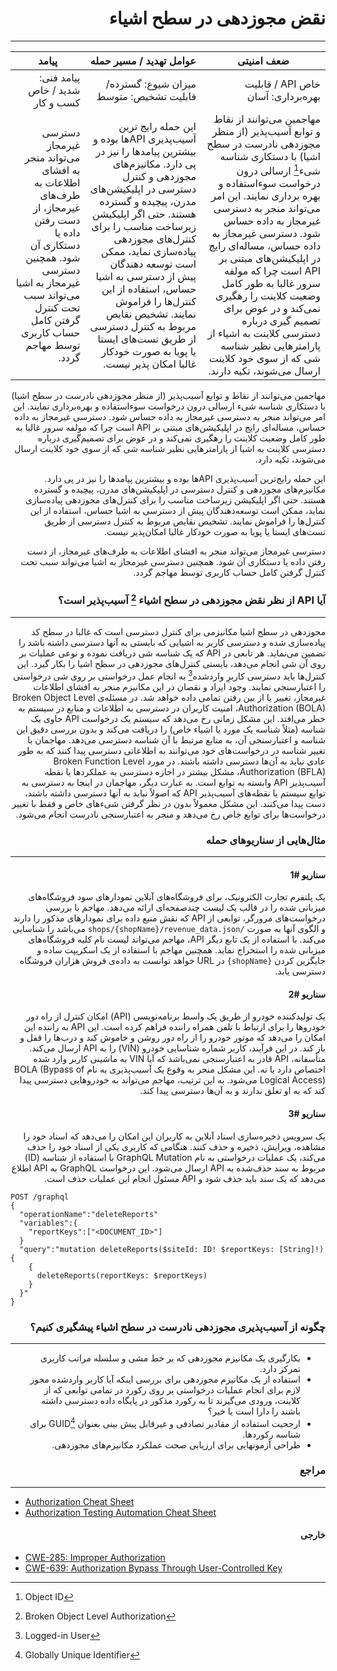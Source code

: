 <div dir="rtl" align='right'>

# نقض مجوزدهی در سطح اشیاء
---

| ضعف امنیتی | عوامل تهدید / مسیر حمله | پیامد |
|---------|--------------------|------------|
| خاص API / قابلیت بهره‌برداری: آسان |  میزان شیوع: گسترده/ قابلیت تشخیص: متوسط              | پیامد فنی: شدید / خاص کسب و کار     |
|مهاجمین می‌توانند از نقاط و توابع ‌آسیب‌پذیر (از منظر مجوزدهی نادرست در سطح اشیا) با دستکاری شناسه شیء[^1]  ارسالی درون درخواست سوءاستفاده و بهره برداری نمایند. این امر می‌تواند منجر به دسترسی غیرمجاز به داده حساس شود. دسترسی غیرمجاز به داده حساس، مساله‌ای رایج در اپلیکیشن‌های مبتنی بر API است چرا که مولفه سرور غالبا به طور کامل وضعیت کلاینت را رهگیری نمی‌کند و در عوض برای تصمیم گیری درباره دسترسی کلاینت به اشیاء از پارامترهایی نظیر شناسه شی که از سوی خود کلاینت ارسال می‌شوند، تکیه دارند.|این حمله رایج ترین ‌آسیب‌پذیری APIها بوده و بیشترین پیامدها را نیز در پی دارد. مکانیزم‌های مجوزدهی و کنترل دسترسی در اپلیکیشن‌های مدرن، پیچیده و گسترده هستند. حتی اگر اپلیکیشن زیرساخت مناسب را برای کنترل‌های مجوزدهی ‌‌‌‌پیاده‌سازی نماید، ممکن است توسعه دهندگان پیش از دسترسی به اشیا حساس، استفاده از این کنترل‌ها را فراموش نمایند. تشخیص نقایص مربوط به کنترل دسترسی از طریق تست‌های ایستا یا پویا به صورت خودکار غالبا امکان پذیر نیست.|دسترسی غیرمجاز می‌تواند منجر به افشای اطلاعات به طرف‌های غیرمجاز، از دست رفتن داده یا دستکاری آن شود. همچنین دسترسی غیرمجاز به اشیا می‌تواند سبب تحت کنترل گرفتن کامل حساب کاربری توسط مهاجم گردد.|



مهاجمین می‌توانند از نقاط و توابع ‌آسیب‌پذیر (از منظر مجوزدهی نادرست در سطح اشیا) با دستکاری شناسه شیء ارسالی درون درخواست سوءاستفاده و بهره‌برداری نمایند. این امر می‌تواند منجر به دسترسی غیرمجاز به داده حساس شود. دسترسی غیرمجاز به داده حساس، مساله‌ای رایج در اپلیکیشن‌های مبتنی بر API است چرا که مولفه سرور غالبا به طور کامل وضعیت کلاینت را رهگیری نمی‌کند و در عوض برای تصمیم‌گیری درباره دسترسی کلاینت به اشیا از پارامترهایی نظیر شناسه شی که از سوی خود کلاینت ارسال می‌شوند، تکیه دارد.

این حمله رایج‌ترین ‌آسیب‌پذیری APIها بوده و بیشترین پیامدها را نیز در پی دارد. مکانیزم‌های مجوزدهی و کنترل دسترسی در اپلیکیشن‌های مدرن، پیچیده و گسترده هستند. حتی اگر اپلیکیشن زیرساخت مناسب را برای کنترل‌های مجوزدهی ‌‌‌‌پیاده‌سازی نماید، ممکن است توسعه‌دهندگان پیش از دسترسی به اشیا حساس، استفاده از این کنترل‌ها را فراموش نمایند. تشخیص نقایص مربوط به کنترل دسترسی از طریق تست‌های ایستا یا پویا به صورت خودکار غالبا امکان‌پذیر نیست.

دسترسی غیرمجاز می‌تواند منجر به افشای اطلاعات به طرف‌های غیرمجاز، از دست رفتن داده یا دستکاری آن شود. همچنین دسترسی غیرمجاز به اشیا می‌تواند سبب تحت کنترل گرفتن کامل حساب کاربری توسط مهاجم گردد.

### آیا API از نظر نقض مجوزدهی در سطح اشیاء [^2] آسیب‌پذیر است؟
---
مجوزدهی در سطح اشیا مکانیزمی برای کنترل دسترسی است که غالبا در سطح کد ‌‌‌‌پیاده‌سازی شده و دسترسی کاربر به اشیایی که بایستی به آنها دسترسی داشته باشد را تضمین می‌نماید.
هر تابعی در API که یک شناسه شی دریافت نموده و نوعی عملیات بر روی آن شی انجام می‌دهد، بایستی کنترل‌های مجوزدهی در سطح اشیا را بکار گیرد. این کنترل‌ها باید دسترسی کاربرِ واردشده[^3]  به انجام عمل درخواستی بر روی شی درخواستی را اعتبارسنجی نمایند.
وجود ایراد و نقصان در این مکانیزم منجر به افشای اطلاعات غیرمجاز، تغییر یا از بین رفتن تمامی داده خواهد شد. در مسئله‌ی Broken Object Level Authorization (BOLA)، امنیت کاربران در دسترسی به اطلاعات و منابع در سیستم به خطر می‌افتد. این مشکل زمانی رخ می‌دهد که سیستم یک درخواست API حاوی یک شناسه (مثلاً شناسه یک مورد یا اشیاء خاص) را دریافت می‌کند و بدون بررسی دقیق این شناسه و اعتبارسنجی آن، به منابع مرتبط با آن شناسه دسترسی می‌دهد. مهاجمان با تغییر شناسه در درخواست‌های خود می‌توانند به اطلاعاتی دسترسی پیدا کنند که به طور عادی نباید به آن‌ها دسترسی داشته باشند.
در مورد Broken Function Level Authorization (BFLA)، مشکل بیشتر در اجازه دسترسی به عملکردها یا نقطه آسیب‌پذیر API وابسته به توابع است. به عبارت دیگر، مهاجمان در اینجا به دسترسی به توابع سیستم یا نقطه‌های آسیب‌پذیر API که اصولاً نباید به آنها دسترسی داشته باشند، دست پیدا می‌کنند. این مشکل معمولاً بدون در نظر گرفتن شیء‌های خاص و فقط با تغییر درخواست‌ها برای توابع خاص رخ می‌دهد و منجر به اعتبارسنجی نادرست انجام می‌شود.


### مثال‌هایی از سناریوهای حمله
---
#### سناریو #1

یک پلتفرم تجارت الکترونیک، برای فروشگاه‌های آنلاین نمودارهای سود فروشگاه‌های میزبانی شده را در قالب یک لیست چندصفحه‌ای ارائه می‌دهد. مهاجم با بررسی درخواست‌های مرورگر، توابعی از API که نقش منبع داده برای نمودارهای مذکور را دارند و الگوی آنها به صورت `/shops/{shopName}/revenue_data.json` می‌باشد را شناسایی می‌کند. با استفاده از یک تابع دیگر API، مهاجم می‌تواند لیست نام کلیه فروشگاه‌های میزبانی شده را استخراج نماید. همچنین مهاجم با استفاده از یک اسکریپت ساده و جایگزین کردن `{shopName}` در URL خواهد توانست به داده‌ی فروش هزاران فروشگاه دسترسی یابد.

#### سناریو #2

یک تولیدکننده خودرو از طریق یک واسط برنامه‌نویسی (API) امکان کنترل از راه دور خودروها را برای ارتباط با تلفن همراه راننده فراهم کرده است. این API به راننده این امکان را می‌دهد که موتور خودرو را از راه دور روشن و خاموش کند و درب‌ها را قفل و باز کند. در این فرآیند، کاربر شماره شناسایی خودرو (VIN) را به API ارسال می‌کند. متأسفانه، API قادر به اعتبارسنجی نمی‌باشد که آیا VIN به ماشینی کاربر وارد شده اختصاص دارد یا نه. این مشکل منجر به وقوع یک آسیب‌پذیری به نام BOLA (Bypass of Logical Access) می‌شود. به این ترتیب، مهاجم می‌تواند به خودروهایی دسترسی پیدا کند که به او تعلق ندارند و به آن‌ها دسترسی پیدا کند.

#### سناریو #3

یک سرویس ذخیره‌سازی اسناد آنلاین به کاربران این امکان را می‌دهد که اسناد خود را مشاهده، ویرایش، ذخیره و حذف کنند. هنگامی که کاربری یکی از اسناد خود را حذف می‌کند، یک عملیات درخواستی به نام GraphQL Mutation با استفاده از شناسه (ID) مربوط به سند حذف‌شده به API ارسال می‌شود. این درخواست GraphQL به API اطلاع می‌دهد که یک سند باید حذف شود و API مسئول انجام این عملیات حذف است.
</div>

<div dir="ltr" align='left'>

```
POST /graphql
{
  "operationName":"deleteReports"
  "variables":{
    "reportKeys":["<DOCUMENT_ID>"]
  }
  "query":"mutation deleteReports($siteId: ID! $reportKeys: [String]!) {
    {
      deleteReports(reportKeys: $reportKeys)
    }
  }"
}
```
</div>
<div dir="rtl" align='right'>

### چگونه از آسیب‌پذیری مجوزدهی نادرست در سطح اشیاء پیشگیری کنیم؟
---
- بکارگیری یک مکانیزم مجوزدهی که بر خط مشی و سلسله مراتب کاربری تمرکز دارد.
- استفاده از یک مکانیزم مجوزدهی برای بررسی اینکه آیا کاربر واردشده مجوز لازم برای انجام عملیات درخواستی بر روی رکورد در تمامی توابعی که از کلاینت، ورودی می‌گیرند تا به رکورد مذکور در پایگاه داده دسترسی داشته باشند را دارا است یا خیر؟
- ارجحیت استفاده از مقادیر تصادفی و غیرقابل پیش بینی بعنوان GUID[^4] برای شناسه رکوردها.
- طراحی آزمونهایی برای ارزیابی صحت عملکرد مکانیزم‌های مجوزدهی.

### مراجع
---
</div>
<div dir="ltr" align='left'>

- [Authorization Cheat Sheet](https://cheatsheetseries.owasp.org/cheatsheets/Authorization_Cheat_Sheet.html)
- [Authorization Testing Automation Cheat Sheet](https://cheatsheetseries.owasp.org/cheatsheets/Authorization_Testing_Automation_Cheat_Sheet.html)
</div>
<div dir="rtl" align='right'>

#### خارجی
</div>
<div dir="ltr" align='left'>

- [CWE-285: Improper Authorization](https://cwe.mitre.org/data/definitions/285.html)
- [CWE-639: Authorization Bypass Through User-Controlled Key](https://cwe.mitre.org/data/definitions/639.html)

[^1]: Object ID
[^2]: Broken Object Level Authorization
[^3]: Logged-in User
[^4]: Globally Unique Identifier
</div>